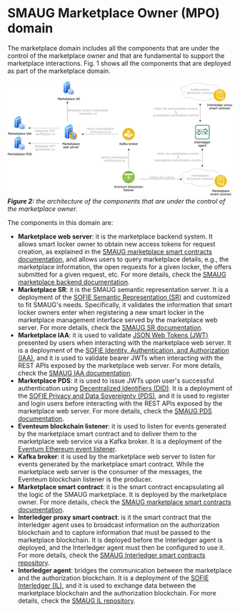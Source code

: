 # SMAUG Marketplace Owner (MPO) domain

The marketplace domain includes all the components that are under the control of the marketplace owner and that are fundamental to support the marketplace interactions. Fig. 1 shows all the components that are deployed as part of the marketplace domain.

![SMAUG OM Architecture](docs/media/OM_Architecture.png)<br>
<i><b>Figure 2:</b> the architecture of the components that are under the control of the marketplace owner.</i>

The components in this domain are:

- **Marketplace web server**: it is the marketplace backend system. It allows smart locker owner to obtain new access tokens for request creation, as explained in the [SMAUG marketplace smart contracts documentation](om-smart-contracts), and allows users to query marketplace details, e.g., the marketplace information, the open requests for a given locker, the offers submitted for a given request, etc. For more details, check the [SMAUG marketplace backend documentation](om-backend).
- **Marketplace SR**: it is the SMAUG semantic representation server. It is a deployment of the [SOFIE Semantic Representation (SR)](https://github.com/SOFIE-project/Semantic-Representation) and customized to fit SMAUG's needs. Specifically, it validates the information that smart locker owners enter when registering a new smart locker in the marketplace management interface served by the marketplace web server. For more details, check the [SMAUG SR documentation](semantic-representation).
- **Marketplace IAA**: it is used to validate [JSON Web Tokens (JWT)](https://jwt.io/) presented by users when interacting with the marketplace web server. It is a deployment of the [SOFIE Identity, Authentication, and Authorization (IAA)](https://github.com/SOFIE-project/identity-authentication-authorization), and it is used to validate bearer JWTs when interacting with the REST APIs exposed by the marketplace web server. For more details, check the [SMAUG IAA documentation](om-iaa).
- **Marketplace PDS**: it is used to issue JWTs upon user's successful authentication using [Decentralized Identifiers (DID)](https://www.w3.org/TR/did-core/). It is a deployment of the [SOFIE Privacy and Data Sovereignty (PDS)](https://github.com/SOFIE-project/Privacy-and-Data-Sovereignty), and it is used to register and login users before interacting with the REST APIs exposed by the marketplace web server. For more details, check the [SMAUG PDS documentation](om-pds).
- **Eventeum blockchain listener**: it is used to listen for events generated by the marketplace smart contract and to deliver them to the marketplace web service via a Kafka broker. It is a deployment of the [Eventum Ethereum event listener](https://github.com/eventeum/eventeum).
- **Kafka broker**: it is used by the marketplace web server to listen for events generated by the marketplace smart contract. While the marketplace web server is the consumer of the messages, the Eventeum blockchain listener is the producer.
- **Marketplace smart contract**: it is the smart contract encapsulating all the logic of the SMAUG marketplace. It is deployed by the marketplace owner. For more details, check the [SMAUG marketplace smart contracts documentation](om-smart-contracts).
- **Interledger proxy smart contract**: is it the smart contract that the Interledger agent uses to broadcast information on the authorization blockchain and to capture information that must be passed to the marketplace blockchain. It is deployed before the Interledger agent is deployed, and the Interledger agent must then be configured to use it. For more details, check the [SMAUG Interledger smart contracts repository](il-smart-contracts).
- **Interledger agent**: bridges the communication between the marketplace and the authorization blockchain. It is a deployment of the [SOFIE Interledger (IL)](https://github.com/SOFIE-project/interledger), and it is used to exchange data between the marketplace blockchain and the authorization blockchain. For more details, check the [SMAUG IL repository](il-agent).